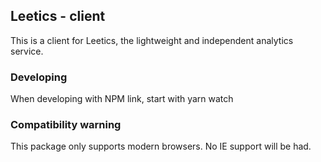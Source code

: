 ## Leetics - client

This is a client for Leetics, the lightweight and independent analytics service.

### Developing

When developing with NPM link, start with
yarn watch

### Compatibility warning

This package only supports modern browsers. No IE support will be had.
